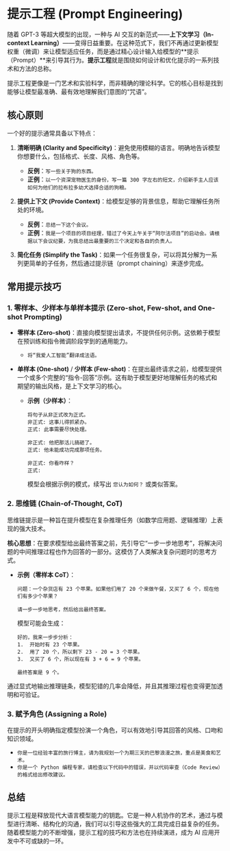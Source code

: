 # 提示工程 (Prompt Engineering)

随着 GPT-3 等超大模型的出现，一种与 AI 交互的新范式——**上下文学习（In-context Learning）**——变得日益重要。在这种范式下，我们不再通过更新模型权重（微调）来让模型适应任务，而是通过精心设计输入给模型的**提示（Prompt）**来引导其行为。**提示工程**就是围绕如何设计和优化提示的一系列技术和方法的总称。

提示工程更像是一门艺术和实验科学，而非精确的理论科学。它的核心目标是找到能够让模型最准确、最有效地理解我们意图的“咒语”。

## 核心原则

一个好的提示通常具备以下特点：

1.  **清晰明确 (Clarity and Specificity)**：避免使用模糊的语言。明确地告诉模型你想要什么，包括格式、长度、风格、角色等。
    -   **反例**：`写一些关于狗的东西。`
    -   **正例**：`以一个资深宠物医生的身份，写一篇 300 字左右的短文，介绍新手主人应该如何为他们的拉布拉多幼犬选择合适的狗粮。`

2.  **提供上下文 (Provide Context)**：给模型足够的背景信息，帮助它理解任务所处的环境。
    -   **反例**：`总结一下这个会议。`
    -   **正例**：`我是一个项目的项目经理，错过了今天上午关于“阿尔法项目”的启动会。请根据以下会议纪要，为我总结出最重要的三个决定和各自的负责人。`

3.  **简化任务 (Simplify the Task)**：如果一个任务很复杂，可以将其分解为一系列更简单的子任务，然后通过提示链（prompt chaining）来逐步完成。

## 常用提示技巧

### 1. 零样本、少样本与单样本提示 (Zero-shot, Few-shot, and One-shot Prompting)

-   **零样本 (Zero-shot)**：直接向模型提出请求，不提供任何示例。这依赖于模型在预训练和指令微调阶段学到的通用能力。
    -   `将“我爱人工智能”翻译成法语。`

-   **单样本 (One-shot)** / **少样本 (Few-shot)**：在提出最终请求之前，给模型提供一个或多个完整的“指令-回答”示例。这有助于模型更好地理解任务的格式和期望的输出风格，是上下文学习的核心。
    -   **示例（少样本）**：
        ```
        将句子从非正式改为正式。
        非正式: 这事儿得抓紧办。
        正式: 此事需要尽快处理。
        
        非正式: 他把那活儿搞砸了。
        正式: 他未能成功完成那项任务。
        
        非正式: 你看咋样？
        正式: 
        ```
        模型会根据示例的模式，续写出 `您认为如何？` 或类似答案。

### 2. 思维链 (Chain-of-Thought, CoT)

思维链提示是一种旨在提升模型在复杂推理任务（如数学应用题、逻辑推理）上表现的强大技术。

**核心思想**：在要求模型给出最终答案之前，先引导它“一步一步地思考”，将解决问题的中间推理过程也作为回答的一部分。这模仿了人类解决复杂问题时的思考方式。

-   **示例（零样本 CoT）**：
    ```
    问题：一个杂货店有 23 个苹果。如果他们用了 20 个来做午餐，又买了 6 个，现在他们有多少个苹果？
    
    请一步一步地思考，然后给出最终答案。
    ```
    模型可能会生成：
    ```
    好的，我来一步步分析：
    1.  开始时有 23 个苹果。
    2.  用了 20 个，所以剩下 23 - 20 = 3 个苹果。
    3.  又买了 6 个，所以现在有 3 + 6 = 9 个苹果。
    
    最终答案是 9 个。
    ```

通过显式地输出推理链条，模型犯错的几率会降低，并且其推理过程也变得更加透明和可验证。

### 3. 赋予角色 (Assigning a Role)

在提示的开头明确指定模型扮演一个角色，可以有效地引导其回答的风格、口吻和知识领域。

-   `你是一位经验丰富的旅行博主，请为我规划一个为期三天的巴黎浪漫之旅，重点是美食和艺术。`
-   `你是一个 Python 编程专家，请检查以下代码中的错误，并以代码审查（Code Review）的格式给出修改建议。`

## 总结

提示工程是释放现代大语言模型能力的钥匙。它是一种人机协作的艺术，通过与模型进行清晰、结构化的沟通，我们可以引导这些强大的工具完成日益复杂的任务。随着模型能力的不断增强，提示工程的技巧和方法也在持续演进，成为 AI 应用开发中不可或缺的一环。